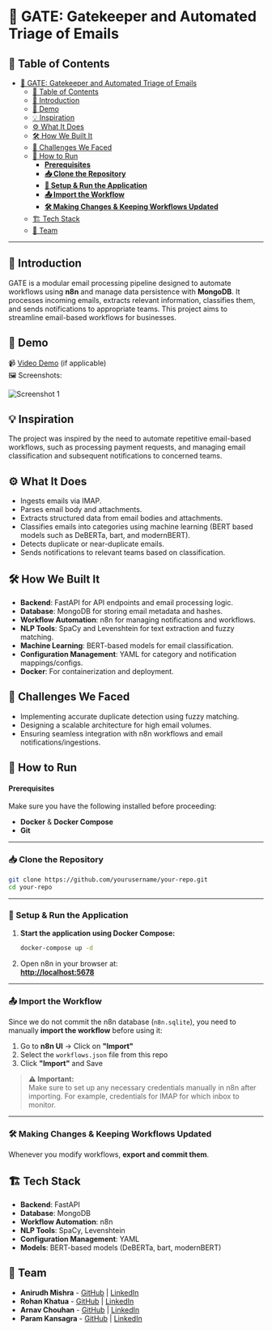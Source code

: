 # 🚀 GATE: Gatekeeper and Automated Triage of Emails

## 📌 Table of Contents

- [🚀 GATE: Gatekeeper and Automated Triage of Emails](#-gate-gatekeeper-and-automated-triage-of-emails)
  - [📌 Table of Contents](#-table-of-contents)
  - [🎯 Introduction](#-introduction)
  - [🎥 Demo](#-demo)
  - [💡 Inspiration](#-inspiration)
  - [⚙️ What It Does](#️-what-it-does)
  - [🛠️ How We Built It](#️-how-we-built-it)
  - [🚧 Challenges We Faced](#-challenges-we-faced)
  - [🏃 How to Run](#-how-to-run)
      - [**Prerequisites**](#prerequisites)
    - [**📥 Clone the Repository**](#-clone-the-repository)
    - [**🔧 Setup \& Run the Application**](#-setup--run-the-application)
    - [**📤 Import the Workflow**](#-import-the-workflow)
    - [**🛠 Making Changes \& Keeping Workflows Updated**](#-making-changes--keeping-workflows-updated)
  - [🏗️ Tech Stack](#️-tech-stack)
  - [👥 Team](#-team)

---

## 🎯 Introduction

GATE is a modular email processing pipeline designed to automate workflows using **n8n** and manage data persistence with **MongoDB**. It processes incoming emails, extracts relevant information, classifies them, and sends notifications to appropriate teams. This project aims to streamline email-based workflows for businesses.

## 🎥 Demo

📹 [Video Demo](#) (if applicable)  
🖼️ Screenshots:

![Screenshot 1](link-to-image)

## 💡 Inspiration

The project was inspired by the need to automate repetitive email-based workflows, such as processing payment requests, and managing email classification and subsequent notifications to concerned teams.

## ⚙️ What It Does

- Ingests emails via IMAP.
- Parses email body and attachments.
- Extracts structured data from email bodies and attachments.
- Classifies emails into categories using machine learning (BERT based models such as DeBERTa, bart, and modernBERT).
- Detects duplicate or near-duplicate emails.
- Sends notifications to relevant teams based on classification.

## 🛠️ How We Built It

- **Backend**: FastAPI for API endpoints and email processing logic.
- **Database**: MongoDB for storing email metadata and hashes.
- **Workflow Automation**: n8n for managing notifications and workflows.
- **NLP Tools**: SpaCy and Levenshtein for text extraction and fuzzy matching.
- **Machine Learning**: BERT-based models for email classification.
- **Configuration Management**: YAML for category and notification mappings/configs.
- **Docker**: For containerization and deployment.

## 🚧 Challenges We Faced

- Implementing accurate duplicate detection using fuzzy matching.
- Designing a scalable architecture for high email volumes.
- Ensuring seamless integration with n8n workflows and email notifications/ingestions.

## 🏃 How to Run

#### **Prerequisites**  
Make sure you have the following installed before proceeding:  
- **Docker** & **Docker Compose**  
- **Git**  

---

### **📥 Clone the Repository**  
```sh
git clone https://github.com/yourusername/your-repo.git
cd your-repo
```

---

### **🔧 Setup & Run the Application**  

1. **Start the application using Docker Compose:**  
   ```sh
   docker-compose up -d
   ```  
2. Open n8n in your browser at:  
   **[http://localhost:5678](http://localhost:5678)**  

---

### **📤 Import the Workflow**  

Since we do not commit the n8n database (`n8n.sqlite`), you need to manually **import the workflow** before using it:  

1. Go to **n8n UI** → Click on **"Import"**  
2. Select the `workflows.json` file from this repo  
3. Click **"Import"** and Save  

> **⚠️ Important:**  
> Make sure to set up any necessary credentials manually in n8n after importing. For example, credentials for IMAP for which inbox to monitor. 

---

### **🛠 Making Changes & Keeping Workflows Updated**  

Whenever you modify workflows, **export and commit them**.

## 🏗️ Tech Stack

- **Backend**: FastAPI  
- **Database**: MongoDB  
- **Workflow Automation**: n8n  
- **NLP Tools**: SpaCy, Levenshtein  
- **Configuration Management**: YAML  
- **Models**: BERT-based models (DeBERTa, bart, modernBERT)

## 👥 Team

- **Anirudh Mishra** - [GitHub](https://github.com/anirudhgray) | [LinkedIn](https://www.linkedin.com/in/anirudh-mishra/)
- **Rohan Khatua** - [GitHub](https://GitHub.com/rohankhatua) | [LinkedIn](https://www.linkedin.com/in/anirudh-mishra)
- **Arnav Chouhan** - [GitHub](https://GitHub.com/arnavnotfound) | [LinkedIn](https://www.linkedin.com/in/arnav-chouhan-450585268/)
- **Param Kansagra** - [GitHub](https://github.com/paramkansagra) | [LinkedIn](https://www.linkedin.com/in/paramkansagra/)

